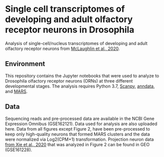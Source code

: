 # Single cell transcriptomes of developing and adult olfactory receptor neurons in Drosophila
Analysis of single-cell/nucleus transcriptomes of developing and adult olfactory receptor neurons from [McLaughlin et al., 2020](https://www.biorxiv.org/content/10.1101/2020.10.08.332130v1).

## Environment
This repository contains the Jupyter notebooks that were used to analyze to Drosophila olfactory receptor neurons (ORNs) at three different developmental stages. The analysis requires Python 3.7, [Scanpy](https://scanpy.readthedocs.io/en/stable/index.html), [anndata](https://anndata.readthedocs.io/en/latest/index.html), and [MARS](https://github.com/snap-stanford/mars).

## Data
Sequencing reads and pre-processed data are available in the NCBI Gene Expression Omnibus (GSE162121). Data used for analysis are also uploaded here. Data from all figures except Figure 2, have been pre-processed to keep only high-quality neurons that formed MARS clusters and the data were normalized via Log2(CPM+1) transformation. Projection neuron data [from Xie et al., 2020](https://www.biorxiv.org/content/10.1101/2020.09.24.312397v1) that was analyzed in Figure 2 can be found in GEO (GSE161228).
